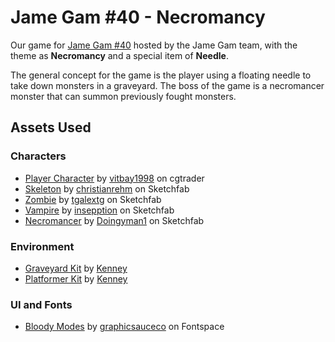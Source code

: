 # Jame Gam #40 - Necromancy

Our game for [Jame Gam #40](https://itch.io/jam/jame-gam-40) hosted by the Jame Gam team, with the theme as **Necromancy** and a special item of **Needle**.

The general concept for the game is the player using a floating needle to take down monsters in a graveyard. The boss of the game is a necromancer monster that can summon previously fought monsters.

## Assets Used

### Characters

- [Player Character](https://www.cgtrader.com/free-3d-models/character/child/character-ninja-kid-cartoon) by [vitbay1998](https://www.cgtrader.com/free-3d-models/character/child/character-ninja-kid-cartoon) on cgtrader
- [Skeleton](https://sketchfab.com/3d-models/skeleton-walking-animation-8c05402bfd194032877045dc2a1c02ac) by [christianrehm](https://sketchfab.com/christianrehm) on Sketchfab
- [Zombie](https://sketchfab.com/3d-models/zombie-warrior-81d59334573e4089960ef5bffb5a827b) by [tgalextg](https://sketchfab.com/tgalextg) on Sketchfab
- [Vampire](https://sketchfab.com/3d-models/cartoony-dracula-16ce097feef544f492ddecc39c3228df) by [insepption](https://sketchfab.com/insepption) on Sketchfab
- [Necromancer](https://sketchfab.com/3d-models/low-poly-necromancer-character-dcacae34df4846a68b49a8a29c80aed3) by [Doingyman1](https://sketchfab.com/Doingyman1) on Sketchfab

### Environment
- [Graveyard Kit](https://kenney.nl/assets/graveyard-kit) by [Kenney](https://kenney.nl/)
- [Platformer Kit](https://kenney.nl/assets/platformer-kit) by [Kenney](https://kenney.nl/)

### UI and Fonts
- [Bloody Modes](https://www.fontspace.com/bloody-modes-font-f114446) by [graphicsauceco](https://www.fontspace.com/graphicsauceco) on Fontspace
